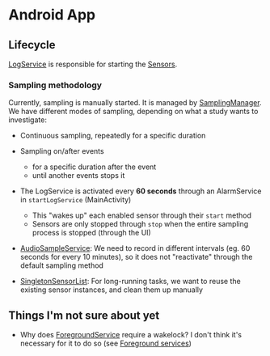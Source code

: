 # Android App

## Lifecycle
[LogService](app-android/app/src/main/java/de/mimuc/senseeverything/service/LogService.java) is responsible for starting the [Sensors](app-android/app/src/main/java/de/mimuc/senseeverything/sensor).

### Sampling methodology
Currently, sampling is manually started. It is managed by [SamplingManager](app/src/main/java/de/mimuc/senseeverything/service/SamplingManager.java). We have different modes of sampling, depending on what a study wants to investigate:
* Continuous sampling, repeatedly for a specific duration
* Sampling on/after events
  * for a specific duration after the event
  * until another events stops it

* The LogService is activated every **60 seconds** through an AlarmService in `startLogService` (MainActivity)
    * This "wakes up" each enabled sensor through their `start` method
    * Sensors are only stopped through `stop` when the entire sampling process is stopped (through the UI)
* [AudioSampleService](app/src/main/java/de/mimuc/senseeverything/sensor/implementation/AudioSampleSensor.java): We need to record in different intervals (eg. 60 seconds for every 10 minutes), so it does not "reactivate" through the default sampling method
* [SingletonSensorList](app/src/main/java/de/mimuc/senseeverything/sensor/SingletonSensorList.java): For long-running tasks, we want to reuse the existing sensor instances, and clean them up manually

## Things I'm not sure about yet
* Why does [ForegroundService](app/src/main/java/de/mimuc/senseeverything/service/ForegroundService.java) require a wakelock? I don't think it's necessary for it to do so (see [Foreground services](https://developer.android.com/develop/background-work/services/foreground-services))